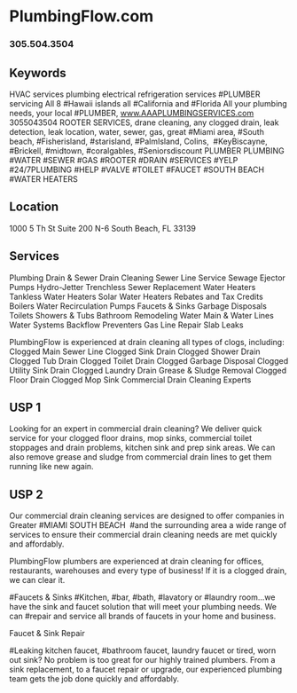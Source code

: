 
# PlumbingFlow.com
### 305.504.3504


## Keywords
HVAC services plumbing electrical refrigeration services #PLUMBER servicing All 8 #Hawaii islands all #California and #Florida
All your plumbing needs, your local #PLUMBER, www.AAAPLUMBINGSERVICES.com 3055043504 ROOTER SERVICES, drane cleaning, any clogged drain, leak detection, leak location, water, sewer, gas, great #Miami area, #South beach, #Fisherisland, #starisland, #PalmIsland, Colins,  #KeyBiscayne, #Brickell, #midtown, #coralgables, #Seniorsdiscount
PLUMBER PLUMBING #WATER #SEWER #GAS #ROOTER #DRAIN #SERVICES #YELP #24/7PLUMBING #HELP #VALVE #TOILET #FAUCET #SOUTH BEACH #WATER HEATERS


## Location
1000 5 Th St Suite 200 N-6
South Beach, FL 33139

## Services
Plumbing 
Drain & Sewer
Drain Cleaning
Sewer Line Service
Sewage Ejector Pumps
Hydro-Jetter
Trenchless Sewer Replacement
Water Heaters
Tankless Water Heaters
Solar Water Heaters
Rebates and Tax Credits
Boilers
Water Recirculation Pumps
Faucets & Sinks
Garbage Disposals
Toilets
Showers & Tubs
Bathroom Remodeling
Water Main & Water Lines
Water Systems
Backflow Preventers
Gas Line Repair
Slab Leaks


PlumbingFlow is experienced at drain cleaning all types of clogs, including:
Clogged Main Sewer Line
Clogged Sink Drain
Clogged Shower Drain
Clogged Tub Drain
Clogged Toilet Drain
Clogged Garbage Disposal
Clogged Utility Sink Drain
Clogged Laundry Drain
Grease & Sludge Removal
Clogged Floor Drain
Clogged Mop Sink
Commercial Drain Cleaning Experts


## USP 1
Looking for an expert in commercial drain cleaning? We deliver quick service for your clogged floor drains, mop sinks, commercial toilet stoppages and drain problems, kitchen sink and prep sink areas. We can also remove grease and sludge from commercial drain lines to get them running like new again.


## USP 2
Our commercial drain cleaning services are designed to offer companies in Greater #MIAMI SOUTH BEACH  #and the surrounding area a wide range of services to ensure their commercial drain cleaning needs are met quickly and affordably.

PlumbingFlow plumbers are experienced at drain cleaning for offices, restaurants, warehouses and every type of business! If it is a clogged drain, we can clear it.

#Faucets & Sinks
#Kitchen, #bar, #bath, #lavatory or #laundry room…we have the sink and faucet solution that will meet your plumbing needs. We can #repair and service all brands of faucets in your home and business.

Faucet & Sink Repair

#Leaking kitchen faucet, #bathroom faucet, laundry faucet or tired, worn out sink? No problem is too great for our highly trained plumbers. From a sink replacement, to a faucet repair or upgrade, our experienced plumbing team gets the job done quickly and affordably.